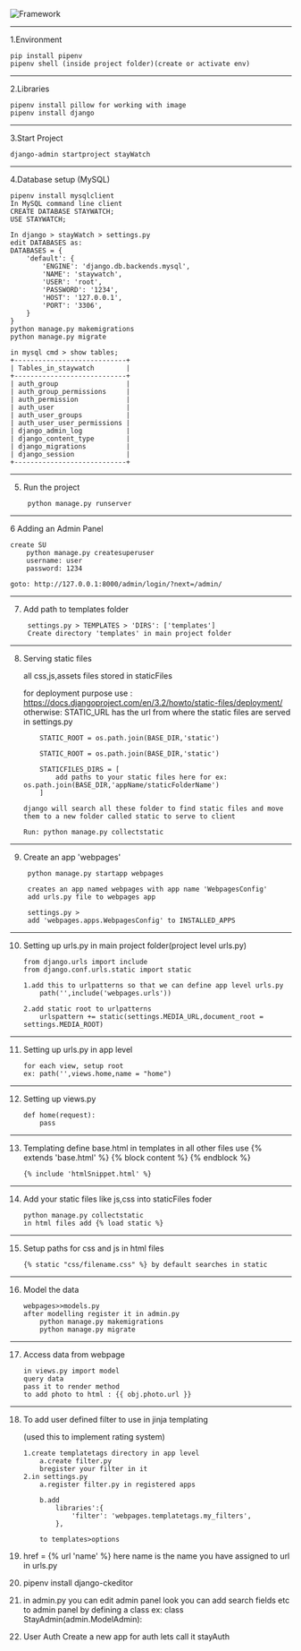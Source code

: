 ![Framework](https://img.shields.io/badge/Django-3.2.6-blue)

----------------------------------------------


1.Environment
		
    pip install pipenv
    pipenv shell (inside project folder)(create or activate env)
----------------------------------------------
2.Libraries

    pipenv install pillow for working with image 
    pipenv install django
----------------------------------------------
3.Start Project 

    django-admin startproject stayWatch
----------------------------------------------
4.Database setup (MySQL)

    pipenv install mysqlclient
    In MySQL command line client
    CREATE DATABASE STAYWATCH;
    USE STAYWATCH;

    In django > stayWatch > settings.py 
    edit DATABASES as:
    DATABASES = {
        'default': {
            'ENGINE': 'django.db.backends.mysql',
            'NAME': 'staywatch',
            'USER': 'root',
            'PASSWORD': '1234',
            'HOST': '127.0.0.1',
            'PORT': '3306',
        }
    }
    python manage.py makemigrations
    python manage.py migrate

    in mysql cmd > show tables;
    +----------------------------+
    | Tables_in_staywatch        |
    +----------------------------+
    | auth_group                 |
    | auth_group_permissions     |
    | auth_permission            |
    | auth_user                  |
    | auth_user_groups           |
    | auth_user_user_permissions |
    | django_admin_log           |
    | django_content_type        |
    | django_migrations          |
    | django_session             |
    +----------------------------+
----------------------------------------------
5. Run the project

        python manage.py runserver
----------------------------------------------
6 Adding an Admin Panel
    
    create SU
        python manage.py createsuperuser
        username: user
        password: 1234
    
    goto: http://127.0.0.1:8000/admin/login/?next=/admin/

----------------------------------------------
7. Add path to templates folder

        settings.py > TEMPLATES > 'DIRS': ['templates']
        Create directory 'templates' in main project folder

----------------------------------------------
 8. Serving static files
    
    all css,js,assets files stored in staticFiles

    for deployment purpose use : https://docs.djangoproject.com/en/3.2/howto/static-files/deployment/
    otherwise:
        STATIC_URL has the url from where the static files are served
        in settings.py 
            
            STATIC_ROOT = os.path.join(BASE_DIR,'static')

            STATIC_ROOT = os.path.join(BASE_DIR,'static')

            STATICFILES_DIRS = [
                add paths to your static files here for ex: os.path.join(BASE_DIR,'appName/staticFolderName')
            ]

        django will search all these folder to find static files and move them to a new folder called static to serve to client

        Run: python manage.py collectstatic
----------------------------------------------
9. Create an app 'webpages'
    
        python manage.py startapp webpages

        creates an app named webpages with app name 'WebpagesConfig'
        add urls.py file to webpages app

        settings.py >
        add 'webpages.apps.WebpagesConfig' to INSTALLED_APPS
----------------------------------------------
10. Setting up urls.py in main project folder(project level urls.py)

        from django.urls import include
        from django.conf.urls.static import static
        
        1.add this to urlpatterns so that we can define app level urls.py
            path('',include('webpages.urls'))

        2.add static root to urlpatterns
            urlspattern += static(settings.MEDIA_URL,document_root = settings.MEDIA_ROOT) 
----------------------------------------------
11. Setting up urls.py in app level

        for each view, setup root
        ex: path('',views.home,name = "home")
----------------------------------------------
12. Setting up views.py
        
        def home(request):
            pass
----------------------------------------------
13. Templating
        define base.html in templates
        in all other files use 
            {% extends 'base.html' %}
            {% block content %}
            {% endblock %}

        {% include 'htmlSnippet.html' %}
----------------------------------------------
14. Add your static files like js,css into staticFiles foder

        python manage.py collectstatic
        in html files add {% load static %}
----------------------------------------------
15. Setup paths for css and js in html files

        {% static "css/filename.css" %} by default searches in static
----------------------------------------------
16. Model the data
    
        webpages>>models.py
        after modelling register it in admin.py
            python manage.py makemigrations
            python manage.py migrate
----------------------------------------------
17. Access data from webpage

        in views.py import model
        query data 
        pass it to render method
        to add photo to html : {{ obj.photo.url }}
----------------------------------------------
18. To add user defined filter to use in jinja templating

    (used this to implement rating system)
        
        1.create templatetags directory in app level
            a.create filter.py
            bregister your filter in it
        2.in settings.py
            a.register filter.py in registered apps

            b.add
                libraries':{
                    'filter': 'webpages.templatetags.my_filters',
                },

            to templates>options

19. href = {% url 'name' %} here name is the name you have assigned to url in urls.py

20. pipenv install django-ckeditor

21. in admin.py you can edit admin panel look 
        you can add search fields etc to admin panel by defining a class
            ex: class StayAdmin(admin.ModelAdmin):
    
22. User Auth
        Create a new app for auth lets call it stayAuth




     







